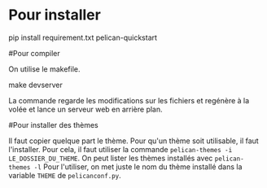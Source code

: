 # Pour installer

  pip install requirement.txt
  pelican-quickstart

#Pour compiler

On utilise le makefile.

  make devserver

La commande regarde les modifications sur les fichiers et regénère à la volée et lance un serveur web en arrière plan.

#Pour installer des thèmes

Il faut copier quelque part le thème. Pour qu'un thème soit utilisable, il faut l'installer.
Pour cela, il faut utiliser la commande `pelican-themes -i LE_DOSSIER_DU_THEME`.
On peut lister les thèmes installés avec `pelican-themes -l`
Pour l'utiliser, on met juste le nom du thème installé dans la variable `THEME` de `pelicanconf.py`.
